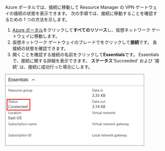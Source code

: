 Azure ポータルでは、接続に移動して Resource Manager の VPN ゲートウェイの接続の状態を表示できます。 次の手順では、接続に移動することを確認するための 1 つの方法を示します。

1. [Azure ポータル](http://portal.azure.com)をクリックして**すべてのリソース**し、仮想ネットワーク ゲートウェイに移動します。
2. 仮想ネットワーク ゲートウェイのブレードでをクリックして**接続**です。 各接続の状態を確認できます。
3. 開くことを確認する接続の名前をクリックして**Essentials**です。 Essentials で、接続に関する詳細を表示できます。 **ステータス**'Succeeded' および '接続' は、接続に成功行った場合にします。

  ![Azure ポータルを使用して VPN ゲートウェイ接続を確認します。](./media/vpn-gateway-verify-connection-portal-rm-include/connectionsucceeded.png)